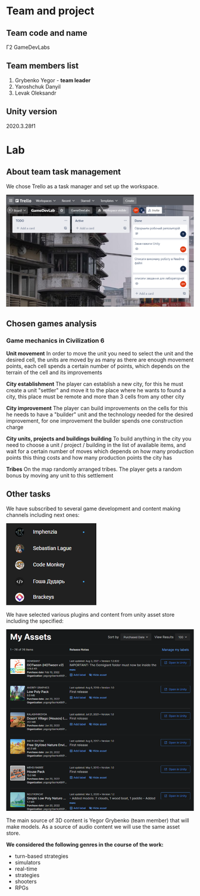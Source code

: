 # Team and project
## Team code and name
Г2 GameDevLabs

## Team members list 
1. Grybenko Yegor - **team leader**
1. Yaroshchuk Danyil
1. Levak Oleksandr

## Unity version
2020.3.28f1

# Lab
## About team task management

We chose Trello as a task manager and set up the workspace.

![Task manager](https://raw.githubusercontent.com/YAGoOaR/Images/main/GameDev/lab1/task_manager.png)

## Chosen games analysis

### Game mechanics in Civilization 6

**Unit movement**
In order to move the unit you need to select the unit and the desired cell, the units are moved by as many as there are enough movement points, each cell spends a certain number of points, which depends on the terrain of the cell and its improvements

**City establishment**
The player can establish a new city, for this he must create a unit "settler" and move it to the place where he wants to found a city, this place must be remote and more than 3 cells from any other city

**City improvement**
The player can build improvements on the cells for this he needs to have a "builder" unit and the technology needed for the desired improvement, for one improvement the builder spends one construction charge

**City units, projects and buildings building**
To build anything in the city you need to choose a unit / project / building in the list of available items, and wait for a certain number of moves which depends on how many production points this thing costs and how many production points the city has

**Tribes**
On the map randomly arranged tribes. The player gets a random bonus by moving any unit to this settlement

## Other tasks

We have subscribed to several game development and content making channels including next ones:

![Task manager](https://raw.githubusercontent.com/YAGoOaR/Images/main/GameDev/lab1/subs.png)


We have selected various plugins and content from unity asset store including the specified:

![Task manager](https://raw.githubusercontent.com/YAGoOaR/Images/main/GameDev/lab1/assets.png)

The main source of 3D content is Yegor Grybenko (team member) that will make models.
As a source of audio content we will use the same asset store.

**We considered the following genres in the course of the work:**
- turn-based strategies 
- simulators 
- real-time
- strategies
- shooters
- RPGs
